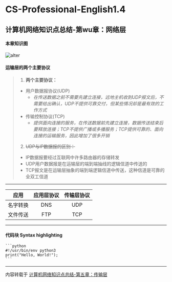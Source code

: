 # CS-Professional-English1.4
## 计算机网络知识点总结-第wu章：网络层
#### 本章知识图
![alter ](https://img-blog.csdnimg.cn/2019112816480632.JPG?x-oss-process=image/watermark,type_ZmFuZ3poZW5naGVpdGk,shadow_10,text_aHR0cHM6Ly9ibG9nLmNzZG4ubmV0L3dlaXhpbl80MzA5MzQ4MQ==,size_16,color_FFFFFF,t_70)
#### 运输层的两个主要协议
>1. **两个主要协议：**
>	+ 用户数据报协议(UDP)
>	  - *在传送数据之前不需要先建立连接，远地主机收到UDP报文后，不需要给出确认，UDP不提供可靠交付，但某些情况却是最有效的工作方式*
>	+ 传输控制协议(TCP) 
>	  - *提供面向连接的服务，在传送数据前先建立连接，数据传送结束后要释放连接；TCP不提供广播或多播服务；TCP提供可靠的、面向连接的运输服务，因此增加了很多开销*
>2. ~~UDP与IP数据报的区别：~~
>	+ IP数据报要经过互联网中许多路由器的存储转发
>	+ UDP用户数据报是在运输层的端到端抽线的逻辑信道中传送的
>	+ TCP报文是在运输层抽象的端到端逻辑信道中传送，这种信道是可靠的全双工信道

***
| 应用 | 应用层协议 | 传输层协议 |
| :----:| :----: | :----: |
| 名字转换 | DNS | UDP |
| 文件传送 | FTP | TCP |

***
#### 代码块 Syntax highlighting

    ```python
    #!/usr/bin/env python3
    print("Hello, World!");
    ```
	
***
内容转载于 [计算机网络知识点总结-第五章：传输层](https://blog.csdn.net/weixin_43093481/article/details/86684098)
